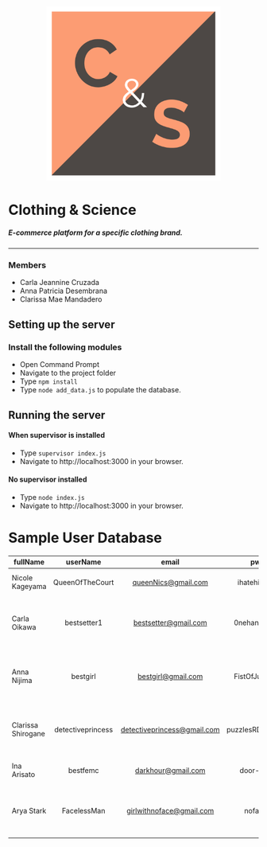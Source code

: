 <p align="center">
  <img src="public/images/logo.png" width="350" title="hover text">
</p>

# Clothing & Science
##### E-commerce platform for a specific clothing brand.
---

### Members 
* Carla Jeannine Cruzada
* Anna Patricia Desembrana
* Clarissa Mae Mandadero 

## Setting up the server
### Install the following modules
* Open Command Prompt
* Navigate to the project folder
* Type `npm install`
* Type `node add_data.js` to populate the database. 

## Running the server
#### When supervisor is installed
* Type `supervisor index.js`
* Navigate to http://localhost:3000 in your browser.
#### No supervisor installed 
* Type `node index.js`
* Navigate to http://localhost:3000 in your browser.


# Sample User Database


| fullName        | userName           | email  | pw           | deladdr                                                            | contactnum                  |
| --------------- |:------------------:|:------:|:------------:|:------------------------------------------------------------------:|:---------------------------:|
| Nicole Kageyama | QueenOfTheCourt| queenNics@gmail.com |ihatehinata   |1138 Aguilar Street Sta. Cruz 1000, Manila  | +639178995055 |
| Carla Oikawa | bestsetter1| bestsetter@gmail.com |0nehandt0ss   |Unit C D M Building Durian StreetDona Josefa Subdivision Pilar 1740, Las Pinas | +639165625555|
| Anna Nijima | bestgirl | bestgirl@gmail.com |FistOfJustic3  |Cafe LeBlanc, 2/F Palarca Building Quezon Blvd. Cor. Peredes Street Sampaloc 1000 | +639194213030|
| Clarissa Shirogane | detectiveprincess | detectiveprincess@gmail.com |puzzlesRDaBomb  |15/F Ps Bank Center777 Paseo De Roxas Street1226, Makati City 1000 +639209614850|
| Ina Arisato | bestfemc| darkhour@gmail.com |door-kun   |3 Anonas Street Potrero 1470, Malabon | +639178856212 |
| Arya Stark| FacelessMan| girlwithnoface@gmail.com |noface   |260 Roosevelt Avenue, San Francisco Del Monte, 1100, Quezon City, Metro Manila| +639176276222 |
